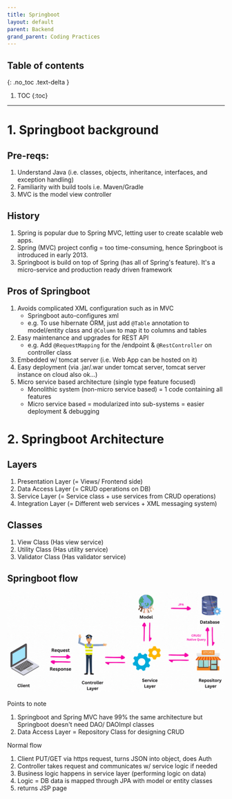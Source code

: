 ```yaml
---
title: Springboot
layout: default
parent: Backend 
grand_parent: Coding Practices
---
```


## Table of contents
{: .no_toc .text-delta }

1. TOC
{:toc}

---

# 1. Springboot background

## Pre-reqs: 
1. Understand Java (i.e. classes, objects, inheritance, interfaces, and exception handling)
2. Familiarity with build tools i.e. Maven/Gradle
3. MVC is the model view controller

## History
1. Spring is popular due to Spring MVC, letting user to create scalable web apps.
2. Spring (MVC) project config = too time-consuming, hence Springboot is introduced in early 2013.
3. Springboot is build on top of Spring (has all of Spring's feature). It's a micro-service and production ready driven framework

## Pros of Springboot
1. Avoids complicated XML configuration such as in MVC
    - Springboot auto-configures xml   
    - e.g. To use hibernate ORM, just add `@Table` annotation to model/entity class and `@Column` to map it to columns and tables
2. Easy maintenance and upgrades for REST API 
    - e.g. Add `@RequestMapping` for the /endpoint & `@RestController` on controller class
3. Embedded w/ tomcat server (i.e. Web App can be hosted on it)
4. Easy deployment (via .jar/.war under tomcat server, tomcat server instance on cloud also ok...)
5. Micro service based architecture (single type feature focused)
    - Monolithic system (non-micro service based) = 1 code containing all features
    - Micro service based = modularized into sub-systems = easier deployment & debugging

# 2. Springboot Architecture

## Layers
1. Presentation Layer (= Views/ Frontend side)
2. Data Access Layer (= CRUD operations on DB)
3. Service Layer (= Service class + use services from CRUD operations)
4. Integration Layer (= Different web services + XML messaging system)

## Classes
1. View Class (Has view service)
2. Utility Class (Has utility service)
3. Validator Class (Has validator service)

## Springboot flow
![springboot](./springboot_flow_arch.gif)

Points to note
1. Springboot and Spring MVC have 99% the same architecture but Springboot doesn't need DAO/ DAOImpl classes
2. Data Access Layer = Repository Class for designing CRUD

Normal flow
1. Client PUT/GET via https request, turns JSON into object, does Auth
2. Controller takes request and communicates w/ service logic if needed
3. Business logic happens in service layer (performing logic on data)
4. Logic = DB data is mapped through JPA with model or entity classes
5. returns JSP page